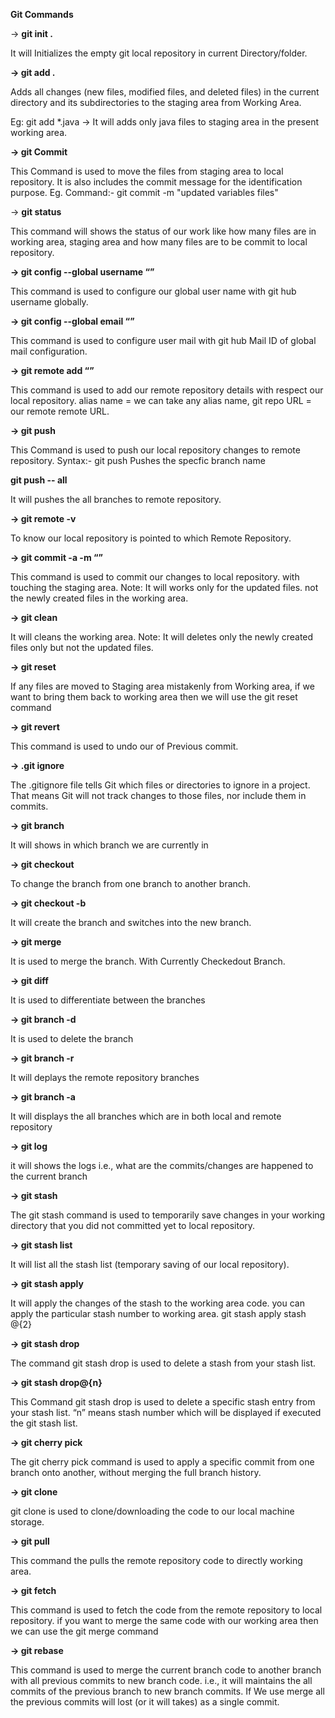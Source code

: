 **Git Commands**

→ **git init .**

It will Initializes the empty git local repository in current Directory/folder.

**→ git add .**

Adds all changes (new files, modified files, and deleted files) in the current directory and its subdirectories to the staging area from Working Area.

Eg: git add *.java → It will adds only java files to staging area in the present working area.

**→ git Commit**

This Command is used to move the files from staging area to local repository.
It is also includes the commit message for the identification purpose.
Eg. Command:- git commit -m "updated variables files"

→ **git status**

This command will shows the status of our work like how many files are in working area, staging area and how many files are to be commit to local repository.

**→ git config --global username “<git global username>”**

This command is used to configure our global user name with git hub username globally.

**→ git config --global email “<git global mail address>”**

This command is used to configure user mail with git hub Mail ID of global mail configuration.

**→ git remote add <alias name> “<git repo URL>”**

This command is used to add our remote repository details with respect our local repository.
alias name = we can take any alias name,
git repo URL = our remote remote URL.

**→ git push <alias name> <branch name>**

This Command is used to push our local repository changes to remote repository.
Syntax:- git push <alias name> <branch name> Pushes the specfic branch name

**git push <alias name> -- all**

It will pushes the all branches to remote repository.

**→ git remote -v**

To know our local repository is pointed to which Remote Repository.

**→ git commit -a -m “<commit message>”**

This command is used to commit our changes to local repository. with touching the staging area.
Note: It will works only for the updated files. not the newly created files in the working area.

**→ git clean**

It will cleans the working area.
Note: It will deletes only the newly created files only but not the updated files.

**→ git reset**


If any files are moved to Staging area mistakenly from Working area, if we want to bring them back to working area then we will use the git reset command

**→ git revert <commit id>**


This command is used to undo our of Previous commit.

**→ .git ignore**

The .gitignore file tells Git which files or directories to ignore in a project. That means Git will not track changes to those files, nor include them in commits.

**→ git branch**

It will shows in which branch we are currently in

**→ git checkout <branch name>**

To change the branch from one branch to another branch.

**→ git checkout -b <branch name>**


It will create the branch and switches into the new branch.

**→ git merge**


It is used to merge the branch. With Currently Checkedout Branch.

**→ git diff**

It is used to differentiate between the branches

**→ git branch -d <branch name>**

It is used to delete the branch

**→ git branch -r**

It will deplays the remote repository branches

**→ git branch -a**

It will displays the all branches which are in both local and remote repository

**→ git log**

it will shows the logs i.e., what are the commits/changes are happened to the current branch

**→ git stash**

The git stash command is used to temporarily save changes in your working directory that you did not committed yet to local repository.

**→ git stash list**

It will list all the stash list (temporary saving of our local repository).

**→ git stash apply**

It will apply the changes of the stash to the working area code. you can apply the particular stash number to working area.
git stash apply stash @{2}

**→ git stash drop**

The command git stash drop is used to delete a stash from your stash list.

**→ git stash drop@{n}**

This Command git stash drop is used to delete a specific stash entry from your stash list. “n” means stash number which will be displayed if executed the git stash list.

**→ git cherry pick**

The git cherry pick command is used to apply a specific commit from one branch onto another, without merging the full branch history.

**→ git clone**

git clone is used to clone/downloading the code to our local machine storage.

**→ git pull**

This command the pulls the remote repository code to directly working area.

**→ git fetch**

This command is used to fetch the code from the remote repository to local repository. if you want to merge the same code with our working area then we can use the git merge command

**→ git rebase**

This command is used to merge the current branch code to another branch with all previous commits to new branch code. i.e., it will maintains the all commits of the previous branch to new branch commits. 
If We use merge all the previous commits will lost (or it will takes) as a single commit.
